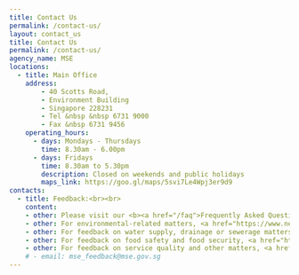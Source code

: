 ```yaml
---
title: Contact Us
permalink: /contact-us/
layout: contact_us
title: Contact Us
permalink: /contact-us/
agency_name: MSE
locations:
  - title: Main Office
    address:
        - 40 Scotts Road,
        - Environment Building
        - Singapore 228231 
        - Tel &nbsp &nbsp 6731 9000
        - Fax &nbsp 6731 9456
    operating_hours:
      - days: Mondays - Thursdays
        time: 8.30am - 6.00pm
      - days: Fridays
        time: 8.30am to 5.30pm
        description: Closed on weekends and public holidays
        maps_link: https://goo.gl/maps/5svi7Le4Wpj3er9d9
contacts:
  - title: Feedback:<br><br>
    content:
    - other: Please visit our <b><a href="/faq">Frequently Asked Question (FAQ)</a></b> page for more information.<br>
    - other: For environmental-related matters, <a href="https://www.nea.gov.sg/corporate-functions/feedback"><b>click here</b></a> to provide feedback to NEA<br><br>
    - other: For feedback on water supply, drainage or sewerage matters, <a href="https://app.pub.gov.sg/feedback/Pages/HelpAndFeedback.aspx"><b>click here</b></a> to provide feedback to PUB<br><br>
    - other: For feedback on food safety and food security, <a href="https://www.sfa.gov.sg/feedback"><b>click here</b></a> to provide feedback to SFA<br><br>
    - other: For feedback on service quality and other matters, <a href="https://form.gov.sg/#!/5f9bbe55fb5198001166faec"><b>click here</b></a><br>
    # - email: mse_feedback@mse.gov.sg
---
```

